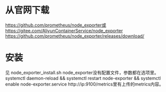 # 从官网下载
https://github.com/prometheus/node_exporter或https://gitee.com/AliyunContainerService/node_exporter
https://github.com/prometheus/node_exporter/releases/download/

# 安装
见 node_exporter_install.sh
node_exporter没有配置文件，参数都在选项里。
systemctl daemon-reload && systemctl restart node-exporter && systemctl enable node-exporter.service
http://ip:9100/metrics里有上传的metrics内容。
